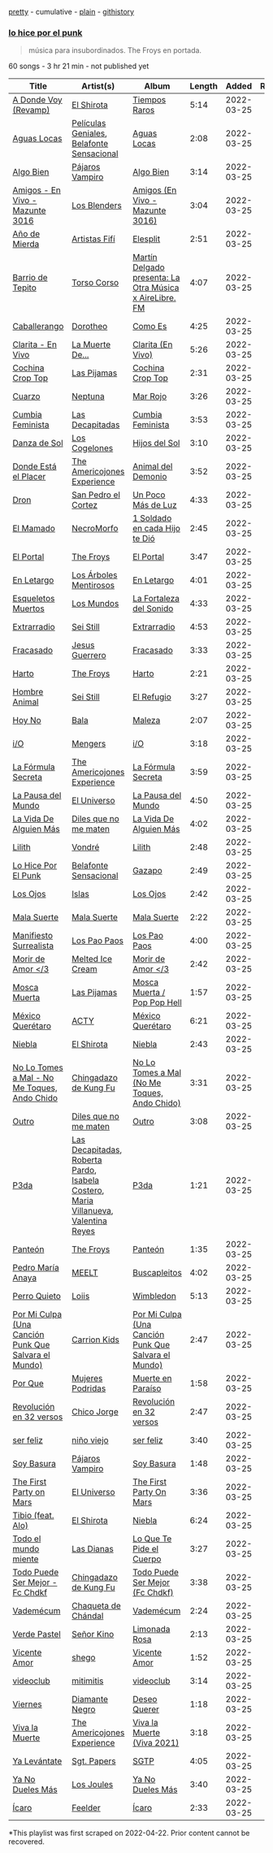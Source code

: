 [pretty](/playlists/pretty/37i9dQZF1DX3pffHgMaYQp.md) - cumulative - [plain](/playlists/plain/37i9dQZF1DX3pffHgMaYQp) - [githistory](https://github.githistory.xyz/mackorone/spotify-playlist-archive/blob/main/playlists/plain/37i9dQZF1DX3pffHgMaYQp)

### [lo hice por el punk](https://open.spotify.com/playlist/37i9dQZF1DX3pffHgMaYQp)

> música para insubordinados\. The Froys en portada.

60 songs - 3 hr 21 min - not published yet

| Title | Artist(s) | Album | Length | Added | Removed |
|---|---|---|---|---|---|
| [A Donde Voy \(Revamp\)](https://open.spotify.com/track/10n2LsN2yaV3yKFO8MPYWf) | [El Shirota](https://open.spotify.com/artist/2rxqnbRXqBvxVHqArr6fGk) | [Tiempos Raros](https://open.spotify.com/album/1AVZ6ej2XcpHtlTqTy91qt) | 5:14 | 2022-03-25 |  |
| [Aguas Locas](https://open.spotify.com/track/4rMqG3Xj6kk9kXnxDoZ0yw) | [Películas Geniales](https://open.spotify.com/artist/6TdUG7ecoZQ4y87MO9410f), [Belafonte Sensacional](https://open.spotify.com/artist/6GzJDY171oHEEUgvoais06) | [Aguas Locas](https://open.spotify.com/album/4gnqhlPrixTTVE3socigXn) | 2:08 | 2022-03-25 |  |
| [Algo Bien](https://open.spotify.com/track/7ny19tle78dtsBq4JXTNjt) | [Pájaros Vampiro](https://open.spotify.com/artist/1mDd7cul31CzwMxrjL6wXd) | [Algo Bien](https://open.spotify.com/album/4JbqoyE0SeNc6FNi64WEe8) | 3:14 | 2022-03-25 |  |
| [Amigos \- En Vivo \- Mazunte 3016](https://open.spotify.com/track/3MjFHWF85f099edPlGN4Mm) | [Los Blenders](https://open.spotify.com/artist/19JX619qYCK7xfjaTxzhai) | [Amigos \(En Vivo \- Mazunte 3016\)](https://open.spotify.com/album/1JLlqbasqPbugK1n2U7DRA) | 3:04 | 2022-03-25 |  |
| [Año de Mierda](https://open.spotify.com/track/52Gh9CvRUV2BdFo7ywL8IC) | [Artistas Fifí](https://open.spotify.com/artist/7JlaLRHjy1CAcVvIaYFRro) | [Elesplit](https://open.spotify.com/album/1OHKTDWW6BOpRKuKX8ehVB) | 2:51 | 2022-03-25 |  |
| [Barrio de Tepito](https://open.spotify.com/track/6iSpy9OSSGcnIdZ8jdtKVo) | [Torso Corso](https://open.spotify.com/artist/4M6TN8LGWYXUoezRTUp8F8) | [Martín Delgado presenta: La Otra Música x AireLibre​.​FM](https://open.spotify.com/album/02MKu06t0i6LMfeZl3EBKC) | 4:07 | 2022-03-25 |  |
| [Caballerango](https://open.spotify.com/track/3zFQzGdQPduroZfdl6hgQm) | [Dorotheo](https://open.spotify.com/artist/7Bqd6UDHfc6xlAC4nOmITW) | [Como Es](https://open.spotify.com/album/41tg5Kh7UmdBZepCrXLvrt) | 4:25 | 2022-03-25 |  |
| [Clarita \- En Vivo](https://open.spotify.com/track/0xXy1xcDSbAtiF8PJg8LKJ) | [La Muerte De...](https://open.spotify.com/artist/0HRghElI5OBUiatdsMNQAM) | [Clarita \(En Vivo\)](https://open.spotify.com/album/2tlfU2R8OXoR1WHXKnFqCC) | 5:26 | 2022-03-25 |  |
| [Cochina Crop Top](https://open.spotify.com/track/4ScLWxzOMebsJ7TktbkePd) | [Las Pijamas](https://open.spotify.com/artist/4YXs1wyOEwikSr8Vrz0sSz) | [Cochina Crop Top](https://open.spotify.com/album/1uVM0NzQXuTejFe1JKfvKq) | 2:31 | 2022-03-25 |  |
| [Cuarzo](https://open.spotify.com/track/7BfEoUL8MA6kEL2Wgo30Mn) | [Neptuna](https://open.spotify.com/artist/6zucgTdBIrQ7ULFhw7MG1G) | [Mar Rojo](https://open.spotify.com/album/0nhIXD1q9Yi2SocNaHUfR0) | 3:26 | 2022-03-25 |  |
| [Cumbia Feminista](https://open.spotify.com/track/7M2mgKUSxmjHumNkwpjN2d) | [Las Decapitadas](https://open.spotify.com/artist/0NEkSiH8k5fTu30jlK2UdQ) | [Cumbia Feminista](https://open.spotify.com/album/51CRWf9nKbj5OWlKLudBuZ) | 3:53 | 2022-03-25 |  |
| [Danza de Sol](https://open.spotify.com/track/2IHswTTnpUppvV8jn7PHqH) | [Los Cogelones](https://open.spotify.com/artist/0E6wzL7Jdd5XiLjadvcpKS) | [Hijos del Sol](https://open.spotify.com/album/0syY8WEuVTi39vVHfrCbjq) | 3:10 | 2022-03-25 |  |
| [Donde Está el Placer](https://open.spotify.com/track/4Y40q8tySl0cDdphb3aiYG) | [The Americojones Experience](https://open.spotify.com/artist/5nxmzG12WW5he5vDgnyQLf) | [Animal del Demonio](https://open.spotify.com/album/5JtQUYDabva1wB8OrNOmbs) | 3:52 | 2022-03-25 |  |
| [Dron](https://open.spotify.com/track/4OVH5QRHEtL2j4bo0ATrjM) | [San Pedro el Cortez](https://open.spotify.com/artist/4qMybSJtpFeNmHYfJ1rXkl) | [Un Poco Más de Luz](https://open.spotify.com/album/1W2MjZPeWiwn5AZw3OPyKL) | 4:33 | 2022-03-25 |  |
| [El Mamado](https://open.spotify.com/track/3XXqSjT0L6zNCZfZgIWyYB) | [NecroMorfo](https://open.spotify.com/artist/6YDoxyvY3LtbFAmafiPEz7) | [1 Soldado en cada Hijo te Dió](https://open.spotify.com/album/5dTcSCSkBzmcDaWENrbe3e) | 2:45 | 2022-03-25 |  |
| [El Portal](https://open.spotify.com/track/61XPcpiy8UrnIrNIMsVhzc) | [The Froys](https://open.spotify.com/artist/3DrFw6l7rWBb8AbZ3B5zlc) | [El Portal](https://open.spotify.com/album/5fV4C3rqp58MiGrdiUHwzR) | 3:47 | 2022-03-25 |  |
| [En Letargo](https://open.spotify.com/track/6d4QZMKcx6BvOwo5EmumxZ) | [Los Árboles Mentirosos](https://open.spotify.com/artist/5lV4P5M7zfo78N6IBB67nK) | [En Letargo](https://open.spotify.com/album/36bBecUrinX68SW69nmx1S) | 4:01 | 2022-03-25 |  |
| [Esqueletos Muertos](https://open.spotify.com/track/14uJk2QtpPjPWv5LLMkVYo) | [Los Mundos](https://open.spotify.com/artist/5LuE4v1MFy7hynf3safSE2) | [La Fortaleza del Sonido](https://open.spotify.com/album/2zt8e2xw1GIw7nZ7w9UI5o) | 4:33 | 2022-03-25 |  |
| [Extrarradio](https://open.spotify.com/track/39KrdTbxCVcTcXNPaEhMWS) | [Sei Still](https://open.spotify.com/artist/2ifm8buuA5vEmxaSgAlt74) | [Extrarradio](https://open.spotify.com/album/2vIVKy10eQXCwBu7B61ZvM) | 4:53 | 2022-03-25 |  |
| [Fracasado](https://open.spotify.com/track/5cOTbepCsUrbyB78JDoFMc) | [Jesus Guerrero](https://open.spotify.com/artist/6H5E8TXmeWbQfuhjL1fQVJ) | [Fracasado](https://open.spotify.com/album/6j7ndHK9SKOlS319Lh3200) | 3:33 | 2022-03-25 |  |
| [Harto](https://open.spotify.com/track/2Ez1iNcc9Te1XqA3qfTVLH) | [The Froys](https://open.spotify.com/artist/3DrFw6l7rWBb8AbZ3B5zlc) | [Harto](https://open.spotify.com/album/7tcfjeniZB5QKc5iC4zf90) | 2:21 | 2022-03-25 |  |
| [Hombre Animal](https://open.spotify.com/track/31mpricQVCFX9EnGmNcJ9L) | [Sei Still](https://open.spotify.com/artist/2ifm8buuA5vEmxaSgAlt74) | [El Refugio](https://open.spotify.com/album/2ArUrVghLI8caKOMlW7mtF) | 3:27 | 2022-03-25 |  |
| [Hoy No](https://open.spotify.com/track/7z9mN39lIQgPKkGliAQYCt) | [Bala](https://open.spotify.com/artist/5Cqy5kUi1EY01scjbz87eJ) | [Maleza](https://open.spotify.com/album/6HJm0w7q1ockTAIpw53YY7) | 2:07 | 2022-03-25 |  |
| [i/O](https://open.spotify.com/track/1wd9Niui5BNBP1gGEiJ7v0) | [Mengers](https://open.spotify.com/artist/2VbAt1al6lMiIM04IFZ90n) | [i/O](https://open.spotify.com/album/5EJdLmm3AohQThveyYrsQN) | 3:18 | 2022-03-25 |  |
| [La Fórmula Secreta](https://open.spotify.com/track/4eQ49BwmjeomcAMVEd4tmu) | [The Americojones Experience](https://open.spotify.com/artist/5nxmzG12WW5he5vDgnyQLf) | [La Fórmula Secreta](https://open.spotify.com/album/5xQIz329pjuvjdGpaYFFRU) | 3:59 | 2022-03-25 |  |
| [La Pausa del Mundo](https://open.spotify.com/track/7cyO9d1l0jbytDniOqjtt9) | [El Universo](https://open.spotify.com/artist/2xGTBCrbaFoUdXGCqqJm8i) | [La Pausa del Mundo](https://open.spotify.com/album/2br0xYm6FKv8DQtXEhLQTl) | 4:50 | 2022-03-25 |  |
| [La Vida De Alguien Más](https://open.spotify.com/track/1MzCR1UMQOgc3yYAcZdIlK) | [Diles que no me maten](https://open.spotify.com/artist/22Gr8D6d3DlHfUYjbqtIev) | [La Vida De Alguien Más](https://open.spotify.com/album/62yeYHE8CMTNQ4LgXNae2U) | 4:02 | 2022-03-25 |  |
| [Lilith](https://open.spotify.com/track/2Vnl0gMfZ9pct8LvLDm0KJ) | [Vondré](https://open.spotify.com/artist/11uh9MySOy1TkjknybWRom) | [Lilith](https://open.spotify.com/album/1g3IB4r5OnU3guMehCPAie) | 2:48 | 2022-03-25 |  |
| [Lo Hice Por El Punk](https://open.spotify.com/track/16R71sPcHhpB8N9Hlvso8r) | [Belafonte Sensacional](https://open.spotify.com/artist/6GzJDY171oHEEUgvoais06) | [Gazapo](https://open.spotify.com/album/52KdB5pIsS20pJ7XdsneFT) | 2:49 | 2022-03-25 |  |
| [Los Ojos](https://open.spotify.com/track/4JWeLmA9OIhKs7Mh965ibq) | [Islas](https://open.spotify.com/artist/0Ey9sUJ5fIAchqOFifarhX) | [Los Ojos](https://open.spotify.com/album/1NqcC1Kpu10I0uUuwpWRKm) | 2:42 | 2022-03-25 |  |
| [Mala Suerte](https://open.spotify.com/track/4H1LS6KIu23cBpA2Ef3zEt) | [Mala Suerte](https://open.spotify.com/artist/1ep3yvyz1gCFZxxjn0jJGA) | [Mala Suerte](https://open.spotify.com/album/3o0emNyeX0yyYhoycpn96X) | 2:22 | 2022-03-25 |  |
| [Manifiesto Surrealista](https://open.spotify.com/track/3TAmPsGYSC8gugzBGguj63) | [Los Pao Paos](https://open.spotify.com/artist/45dDFxioswmm3vNx03oADJ) | [Los Pao Paos](https://open.spotify.com/album/2QDHd8s8nzlEfjZwfqZLZR) | 4:00 | 2022-03-25 |  |
| [Morir de Amor </3](https://open.spotify.com/track/6kRVdk5YVE7TH5yWDeCTcO) | [Melted Ice Cream](https://open.spotify.com/artist/5sM0rohMauU34KstMcmrw9) | [Morir de Amor </3](https://open.spotify.com/album/65ClgMHw387ScepCOtkoDN) | 2:42 | 2022-03-25 |  |
| [Mosca Muerta](https://open.spotify.com/track/2XL2lxTKKJXYjGjaGN0Mea) | [Las Pijamas](https://open.spotify.com/artist/4YXs1wyOEwikSr8Vrz0sSz) | [Mosca Muerta / Pop Pop Hell](https://open.spotify.com/album/48uZ5PsEyMNdXdoDuObOMY) | 1:57 | 2022-03-25 |  |
| [México Querétaro](https://open.spotify.com/track/0RwfQdF2pt8tfRyLxDpSs7) | [ACTY](https://open.spotify.com/artist/1w7oXNijoleZ4GIo7nij8b) | [México Querétaro](https://open.spotify.com/album/5vHR8RyrWgWdKkfXPhd6Rs) | 6:21 | 2022-03-25 |  |
| [Niebla](https://open.spotify.com/track/5Nfs9PIPYo7nQTg08Li4iS) | [El Shirota](https://open.spotify.com/artist/2rxqnbRXqBvxVHqArr6fGk) | [Niebla](https://open.spotify.com/album/0hszGU5mN2Qj7EnOVZQJ8Z) | 2:43 | 2022-03-25 |  |
| [No Lo Tomes a Mal \- No Me Toques, Ando Chido](https://open.spotify.com/track/5msSzMdmacwuVhribYz5nG) | [Chingadazo de Kung Fu](https://open.spotify.com/artist/6xT6c42KpjrOlEhZK12rBL) | [No Lo Tomes a Mal \(No Me Toques, Ando Chido\)](https://open.spotify.com/album/2zVGlxmvIeDr4Ob8qItIQn) | 3:31 | 2022-03-25 |  |
| [Outro](https://open.spotify.com/track/0t1neSZWSIqtVHRxyYLWTO) | [Diles que no me maten](https://open.spotify.com/artist/22Gr8D6d3DlHfUYjbqtIev) | [Outro](https://open.spotify.com/album/6bIYRN7ORcgvVf1CZ4BMmt) | 3:08 | 2022-03-25 |  |
| [P3da](https://open.spotify.com/track/4rxg8aTQOGGL7LV1yqqhHy) | [Las Decapitadas](https://open.spotify.com/artist/0NEkSiH8k5fTu30jlK2UdQ), [Roberta Pardo](https://open.spotify.com/artist/5SDCXW3v93K8R58xRLeV0b), [Isabela Costero](https://open.spotify.com/artist/3Jes9MS3tLqPDrCDxdUGQx), [Maria Villanueva](https://open.spotify.com/artist/10LgSuLJnpj2wkOxOQW1hF), [Valentina Reyes](https://open.spotify.com/artist/7gFOLjST0TuyozYrZUQWtw) | [P3da](https://open.spotify.com/album/5s7W0XNdHN2Sz3JviG3Rv8) | 1:21 | 2022-03-25 |  |
| [Panteón](https://open.spotify.com/track/1NPuCNu2nAeNcAzht2WqRp) | [The Froys](https://open.spotify.com/artist/3DrFw6l7rWBb8AbZ3B5zlc) | [Panteón](https://open.spotify.com/album/5AK4SkUnMWwuD95pMptlCN) | 1:35 | 2022-03-25 |  |
| [Pedro María Anaya](https://open.spotify.com/track/2U12UjXPdF2y6kDkIiyOMH) | [MEELT](https://open.spotify.com/artist/2zLI8fALCE5nBtKcvzqXY3) | [Buscapleitos](https://open.spotify.com/album/0vDK1YN07m1pACN5ZoF0Qn) | 4:02 | 2022-03-25 |  |
| [Perro Quieto](https://open.spotify.com/track/1xrODYFckm3LB32KtUgpbJ) | [Loiis](https://open.spotify.com/artist/3VBZYuZlqBLBXKNtCz5knz) | [Wimbledon](https://open.spotify.com/album/1MwiOHgqYHnyfzuHIKhw5p) | 5:13 | 2022-03-25 |  |
| [Por Mi Culpa \(Una Canción Punk Que Salvara el Mundo\)](https://open.spotify.com/track/0zgbf52Epwji5epCpvDEWk) | [Carrion Kids](https://open.spotify.com/artist/3BaXYCo5ZPoXCQ4MW93ulu) | [Por Mi Culpa \(Una Canción Punk Que Salvara el Mundo\)](https://open.spotify.com/album/4BFYE0jc2qL7uVSNha6Qnu) | 2:47 | 2022-03-25 |  |
| [Por Que](https://open.spotify.com/track/7mi455N9KTLTKfxEjXwgAw) | [Mujeres Podridas](https://open.spotify.com/artist/2zy61vaLJYK5I9zcoZWOEt) | [Muerte en Paraíso](https://open.spotify.com/album/0x2HFQ4eCRCCYmXvzg6uOE) | 1:58 | 2022-03-25 |  |
| [Revolución en 32 versos](https://open.spotify.com/track/2IpIhUpVuQTsIseaQ4z7G0) | [Chico Jorge](https://open.spotify.com/artist/5RlSgVslS8qQuHh3a1GQNd) | [Revolución en 32 versos](https://open.spotify.com/album/6hIwZvUQkppY4xBoxjwXWs) | 2:47 | 2022-03-25 |  |
| [ser feliz](https://open.spotify.com/track/4unFzO0xTe39Ni2sd0EXEI) | [niño viejo](https://open.spotify.com/artist/3lqwBqukon1qKszWWfSvz9) | [ser feliz](https://open.spotify.com/album/55c6HMx99ZGqkCoyAeN6hF) | 3:40 | 2022-03-25 |  |
| [Soy Basura](https://open.spotify.com/track/5mwejIKy819KOkrl7RmNXD) | [Pájaros Vampiro](https://open.spotify.com/artist/1mDd7cul31CzwMxrjL6wXd) | [Soy Basura](https://open.spotify.com/album/3ESj5vJEa3xuiT8Bc0rQhu) | 1:48 | 2022-03-25 |  |
| [The First Party on Mars](https://open.spotify.com/track/4R0szfTXAHewydqsTGFTks) | [El Universo](https://open.spotify.com/artist/2xGTBCrbaFoUdXGCqqJm8i) | [The First Party On Mars](https://open.spotify.com/album/2oejdiZunfLbKSGrOswfFm) | 3:36 | 2022-03-25 |  |
| [Tibio \(feat\. Alo\)](https://open.spotify.com/track/1Hb4Zgo4nV73Eh0oA19BuJ) | [El Shirota](https://open.spotify.com/artist/2rxqnbRXqBvxVHqArr6fGk) | [Niebla](https://open.spotify.com/album/6sVeGIf4gy3nzUJfg0iQsJ) | 6:24 | 2022-03-25 |  |
| [Todo el mundo miente](https://open.spotify.com/track/5ScYhM18hLZ9ZlDYyGuVUy) | [Las Dianas](https://open.spotify.com/artist/5jTPdO06h2aTkDtHCYMAIm) | [Lo Que Te Pide el Cuerpo](https://open.spotify.com/album/6WjosRVMn4vFuwzDHAln2m) | 3:27 | 2022-03-25 |  |
| [Todo Puede Ser Mejor \- Fc Chdkf](https://open.spotify.com/track/0ks15BzbVU00CmOo22NRjL) | [Chingadazo de Kung Fu](https://open.spotify.com/artist/6xT6c42KpjrOlEhZK12rBL) | [Todo Puede Ser Mejor \(Fc Chdkf\)](https://open.spotify.com/album/6H9BGnLgJ2dscmN0T4asIJ) | 3:38 | 2022-03-25 |  |
| [Vademécum](https://open.spotify.com/track/1t6ce3FryKUksIyCYZMNyQ) | [Chaqueta de Chándal](https://open.spotify.com/artist/5RMGElrEO6UepEfrrn0Qg4) | [Vademécum](https://open.spotify.com/album/5YQBK3VLDzJ8VeSWtvSl5H) | 2:24 | 2022-03-25 |  |
| [Verde Pastel](https://open.spotify.com/track/1CWFgWVLWJEJ8JM0hBaGd7) | [Señor Kino](https://open.spotify.com/artist/2W0kFBz6nHARNF7A5KlWYG) | [Limonada Rosa](https://open.spotify.com/album/3Gb7PPDBOwE7fXZqKhSVXI) | 2:13 | 2022-03-25 |  |
| [Vicente Amor](https://open.spotify.com/track/6cT3lvZsX1QOqo5LPgQSHJ) | [shego](https://open.spotify.com/artist/1DiDa1DfTjldKJQeonyP33) | [Vicente Amor](https://open.spotify.com/album/4kDXE9CEGdB3CcoroleDP4) | 1:52 | 2022-03-25 |  |
| [videoclub](https://open.spotify.com/track/462xoGsHcgDbnVZVHqMSUJ) | [mitimitis](https://open.spotify.com/artist/3iEWpEqmO2yLUPIiu7Dv9F) | [videoclub](https://open.spotify.com/album/0AuLG5EdbX6yBkJG2pjrLz) | 3:14 | 2022-03-25 |  |
| [Viernes](https://open.spotify.com/track/6PyM3fAtL74EHBNMwbaGSH) | [Diamante Negro](https://open.spotify.com/artist/51WUBWxuW4MAoBwuYraA4v) | [Deseo Querer](https://open.spotify.com/album/15xRUHTZm2vIDwZzqFEpEe) | 1:18 | 2022-03-25 |  |
| [Viva la Muerte](https://open.spotify.com/track/3diPeeR8fI20qsVoUM3RuM) | [The Americojones Experience](https://open.spotify.com/artist/5nxmzG12WW5he5vDgnyQLf) | [Viva la Muerte \(Viva 2021\)](https://open.spotify.com/album/2sV9w7wqsnQ49uI43EnSc4) | 3:18 | 2022-03-25 |  |
| [Ya Levántate](https://open.spotify.com/track/41TKk1hgkuFRDJW3ChgtdR) | [Sgt\. Papers](https://open.spotify.com/artist/76aFiLtqQ3kqvPxLe3D8ri) | [SGTP](https://open.spotify.com/album/3p84mr0OXYOme5pVKGfTt4) | 4:05 | 2022-03-25 |  |
| [Ya No Dueles Más](https://open.spotify.com/track/2HAiOXH71idwbKym8n44hu) | [Los Joules](https://open.spotify.com/artist/6Ct0NYlkBFM7SXNwfF7wjx) | [Ya No Dueles Más](https://open.spotify.com/album/4bEw9hMd0ZksSnrICyaNOu) | 3:40 | 2022-03-25 |  |
| [Ícaro](https://open.spotify.com/track/1mw0oMAkcFDjsnGrhTqvvE) | [Feelder](https://open.spotify.com/artist/5hlVR9GtWAmGrx9GLJhHxr) | [Ícaro](https://open.spotify.com/album/5zXJByZzyJNoECnZotuc71) | 2:33 | 2022-03-25 |  |

\*This playlist was first scraped on 2022-04-22. Prior content cannot be recovered.
